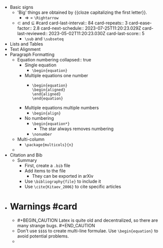 - Basic signs
	- 'Big' things are obtained by {{cloze capitalizing the first letter}}.
		- $\Rightarrow$ = `\Rightarrow`
	- $\subset$ and $\subseteq$ #card
	  card-last-interval:: 84
	  card-repeats:: 3
	  card-ease-factor:: 2.8
	  card-next-schedule:: 2023-07-25T11:20:23.029Z
	  card-last-reviewed:: 2023-05-02T11:20:23.030Z
	  card-last-score:: 5
		- `\sub` and `\subseteq`
- Lists and Tables
- Text Alignment
- Paragraph Formatting
	- Equation numbering
	  collapsed:: true
		- Single equation
			- `\begin{equation}`
		- Multiple equations one number
			- ```
			  \begin{equation}
			  \begin{aligned}
			  \end{aligned}
			  \end{equation}
			  ```
		- Multiple equations multiple numbers
			- `\begin{align}`
		- No numbering
			- `\begin{equation*}`
				- The star always removes numbering
			- `\nonumber`
	- Multi-column
		- `\package{multicols}{n}`
	-
- Citation and Bib
	- Summary
		- First, create a `.bib` file
		- Add items to the file
			- They can be exported in arXiv
		- Use `\bibliography{file}` to include it
		- Use `\cite{Kitaev_2006}` to cite specific articles
- # Warnings #card
	- #+BEGIN_CAUTION
	  Latex is quite old and decentralized, so there are many strange bugs. 
	  #+END_CAUTION
	- Don't use `$$$$` to create multi-line formulae. Use `\begin{equation}` to avoid potential problems.
	-